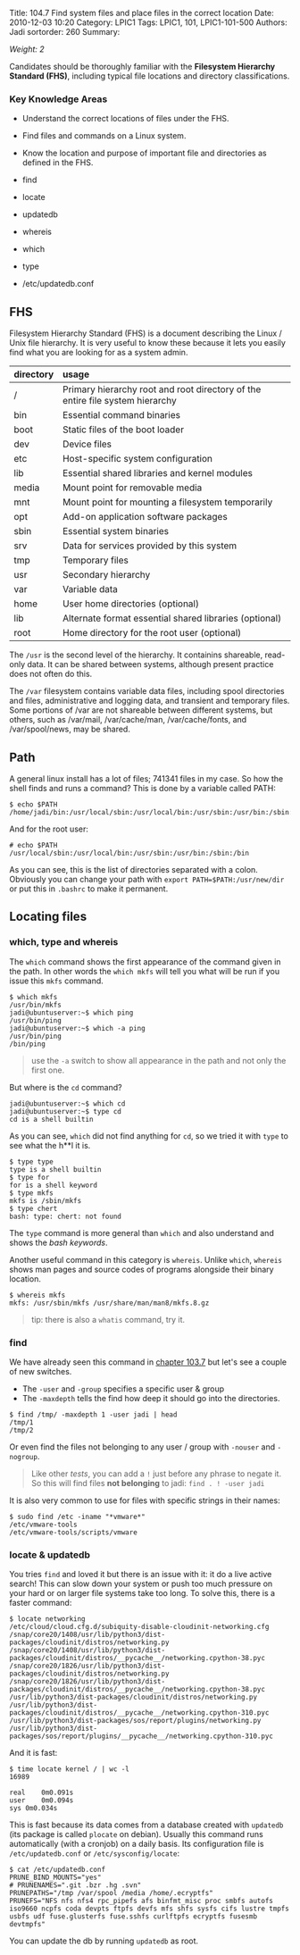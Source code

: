 Title: 104.7 Find system files and place files in the correct location
Date: 2010-12-03 10:20
Category: LPIC1
Tags: LPIC1, 101, LPIC1-101-500
Authors: Jadi
sortorder: 260
Summary: 


_Weight: 2_

Candidates should be thoroughly familiar with the **Filesystem Hierarchy Standard \(FHS\)**, including typical file locations and directory classifications.

### Key Knowledge Areas

* Understand the correct locations of files under the FHS.
* Find files and commands on a Linux system.
* Know the location and purpose of important file and directories as defined in the FHS.


* find
* locate
* updatedb
* whereis
* which
* type
* /etc/updatedb.conf

## FHS

Filesystem Hierarchy Standard \(FHS\) is a document describing the Linux / Unix file hierarchy. It is very useful to know these because it lets you easily find what you are looking for as a system admin.

| directory | usage |
| :--- | :--- |
| /   | Primary hierarchy root and root directory of the entire file system hierarchy |
| bin | Essential command binaries |
| boot | Static files of the boot loader |
| dev | Device files |
| etc | Host-specific system configuration |
| lib | Essential shared libraries and kernel modules |
| media | Mount point for removable media |
| mnt | Mount point for mounting a filesystem temporarily |
| opt | Add-on application software packages |
| sbin | Essential system binaries |
| srv | Data for services provided by this system |
| tmp | Temporary files |
| usr | Secondary hierarchy |
| var | Variable data |
| home | User home directories \(optional\) |
| lib | Alternate format essential shared libraries \(optional\) |
| root | Home directory for the root user \(optional\) |

The `/usr` is the second level of the hierarchy. It containins shareable, read-only data. It can be shared between systems, although present practice does not often do this.

The `/var` filesystem contains variable data files, including spool directories and files, administrative and logging data, and transient and temporary files. Some portions of /var are not shareable between different systems, but others, such as /var/mail, /var/cache/man, /var/cache/fonts, and /var/spool/news, may be shared.

## Path

A general linux install has a lot of files; 741341 files in my case. So how the shell finds and runs a command? This is done by a variable called PATH:

```text
$ echo $PATH
/home/jadi/bin:/usr/local/sbin:/usr/local/bin:/usr/sbin:/usr/bin:/sbin:/bin:/usr/games:/usr/local/games;/home/jadi/bin/
```

And for the root user:

```text
# echo $PATH
/usr/local/sbin:/usr/local/bin:/usr/sbin:/usr/bin:/sbin:/bin
```

As you can see, this is the list of directories separated with a colon. Obviously you can change your path with `export PATH=$PATH:/usr/new/dir` or put this in `.bashrc` to make it permanent.

## Locating files
### which, type and whereis

The `which` command shows the first appearance of the command given in the path. In other words the  `which mkfs` will tell you what will be run if you issue this `mkfs` command.

```text
$ which mkfs
/usr/bin/mkfs
jadi@ubuntuserver:~$ which ping
/usr/bin/ping
jadi@ubuntuserver:~$ which -a ping
/usr/bin/ping
/bin/ping
```

> use the `-a` switch to show all appearance in the path and not only the first one.

But where is the `cd` command?

```
jadi@ubuntuserver:~$ which cd
jadi@ubuntuserver:~$ type cd
cd is a shell builtin
```

As you can see, `which` did not find anything for `cd`, so we tried it with `type` to see what the h**l it is.

```text
$ type type
type is a shell builtin
$ type for
for is a shell keyword
$ type mkfs
mkfs is /sbin/mkfs
$ type chert
bash: type: chert: not found
```

The `type` command is more general than `which` and also understand and shows the _bash keywords_.

Another useful command in this category is `whereis`. Unlike `which`, `whereis` shows man pages and source codes of programs alongside their binary location.

```text
$ whereis mkfs
mkfs: /usr/sbin/mkfs /usr/share/man/man8/mkfs.8.gz
```

> tip: there is also a `whatis` command, try it.

### find

We have already seen this command in [chapter 103.7](/1037-search-text-files-using-regular-expressions.html) but let's see a couple of new switches.

* The `-user` and `-group` specifies a specific user & group
* The `-maxdepth` tells the find how deep it should go into the directories.

```text
$ find /tmp/ -maxdepth 1 -user jadi | head
/tmp/1
/tmp/2
```

Or even find the files not belonging to any user / group with `-nouser` and `-nogroup`.

> Like other _tests_, you can add a `!` just before any phrase to negate it. So this will find files **not belonging** to jadi: `find . ! -user jadi`

It is also very common to use for files with specific strings in their names:

```
$ sudo find /etc -iname "*vmware*"
/etc/vmware-tools
/etc/vmware-tools/scripts/vmware
```



### locate & updatedb

You tries `find` and loved it but there is an issue with it: it do a live active search! This can slow down your system or push too much pressure on your hard or on larger file systems take too long. To solve this, there is a faster command:

```
$ locate networking
/etc/cloud/cloud.cfg.d/subiquity-disable-cloudinit-networking.cfg
/snap/core20/1408/usr/lib/python3/dist-packages/cloudinit/distros/networking.py
/snap/core20/1408/usr/lib/python3/dist-packages/cloudinit/distros/__pycache__/networking.cpython-38.pyc
/snap/core20/1826/usr/lib/python3/dist-packages/cloudinit/distros/networking.py
/snap/core20/1826/usr/lib/python3/dist-packages/cloudinit/distros/__pycache__/networking.cpython-38.pyc
/usr/lib/python3/dist-packages/cloudinit/distros/networking.py
/usr/lib/python3/dist-packages/cloudinit/distros/__pycache__/networking.cpython-310.pyc
/usr/lib/python3/dist-packages/sos/report/plugins/networking.py
/usr/lib/python3/dist-packages/sos/report/plugins/__pycache__/networking.cpython-310.pyc
```

And it is fast:

```
$ time locate kernel / | wc -l
16989

real	0m0.091s
user	0m0.094s
sys	0m0.034s
```

This is fast because its data comes from a database created with `updatedb` (its package is called `plocate` on debian). Usually this command runs automatically (with a cronjob) on a daily basis. Its configuration file is `/etc/updatedb.conf` or `/etc/sysconfig/locate`:

```
$ cat /etc/updatedb.conf
PRUNE_BIND_MOUNTS="yes"
# PRUNENAMES=".git .bzr .hg .svn"
PRUNEPATHS="/tmp /var/spool /media /home/.ecryptfs"
PRUNEFS="NFS nfs nfs4 rpc_pipefs afs binfmt_misc proc smbfs autofs iso9660 ncpfs coda devpts ftpfs devfs mfs shfs sysfs cifs lustre tmpfs usbfs udf fuse.glusterfs fuse.sshfs curlftpfs ecryptfs fusesmb devtmpfs"
```

You can update the  db by running `updatedb` as root. 
